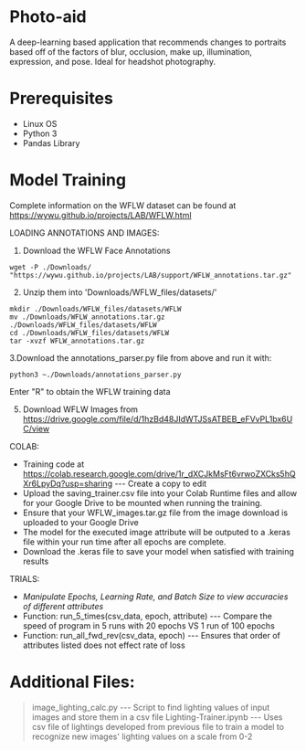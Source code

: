 # Photo-aid
A deep-learning based application that recommends changes to portraits based off of the factors of blur, occlusion, make up, illumination, expression, and pose. Ideal for headshot photography. 

# Prerequisites
- Linux OS
- Python 3
- Pandas Library

# Model Training
Complete information on the WFLW dataset can be found at https://wywu.github.io/projects/LAB/WFLW.html 


LOADING ANNOTATIONS AND IMAGES:
1. Download the WFLW Face Annotations
~~~
wget -P ./Downloads/ "https://wywu.github.io/projects/LAB/support/WFLW_annotations.tar.gz"
~~~
2. Unzip them into 'Downloads/WFLW_files/datasets/'
~~~
mkdir ./Downloads/WFLW_files/datasets/WFLW
mv ./Downloads/WFLW_annotations.tar.gz ./Downloads/WFLW_files/datasets/WFLW
cd ./Downloads/WFLW_files/datasets/WFLW
tar -xvzf WFLW_annotations.tar.gz
~~~
3.Download the annotations_parser.py file from above and run it with:
~~~
python3 ~./Downloads/annotations_parser.py
~~~
Enter "R" to obtain the WFLW training data

5. Download WFLW Images from https://drive.google.com/file/d/1hzBd48JIdWTJSsATBEB_eFVvPL1bx6UC/view


COLAB:
- Training code at https://colab.research.google.com/drive/1r_dXCJkMsFt6vrwoZXCks5hQXr6LpyDq?usp=sharing --- Create a copy to edit
- Upload the saving_trainer.csv file into your Colab Runtime files and allow for your Google Drive to be mounted when running the training.
- Ensure that your WFLW_images.tar.gz file from the image download is uploaded to your Google Drive
- The model for the executed image attribute will be outputed to a .keras file within your run time after all epochs are complete.
- Download the .keras file to save your model when satisfied with training results

TRIALS:
- *Manipulate Epochs, Learning Rate, and Batch Size to view accuracies of different attributes*
- Function: run_5_times(csv_data, epoch, attribute) --- Compare the speed of program in 5 runs with 20 epochs VS 1 run of 100 epochs
- Function: run_all_fwd_rev(csv_data, epoch) --- Ensures that order of attributes listed does not effect rate of loss

# Additional Files:
> image_lighting_calc.py --- Script to find lighting values of input images and store them in a csv file
> Lighting-Trainer.ipynb --- Uses csv file of lightings developed from previous file to train a model to recognize new images' lighting values on a scale from 0-2
